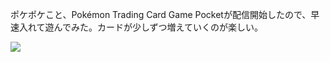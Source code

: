 ポケポケこと、Pokémon Trading Card Game Pocketが配信開始したので、早速入れて遊んでみた。カードが少しずつ増えていくのが楽しい。

![](https://photos.apkas.net/medium/202410/20241030-154818.webp)
